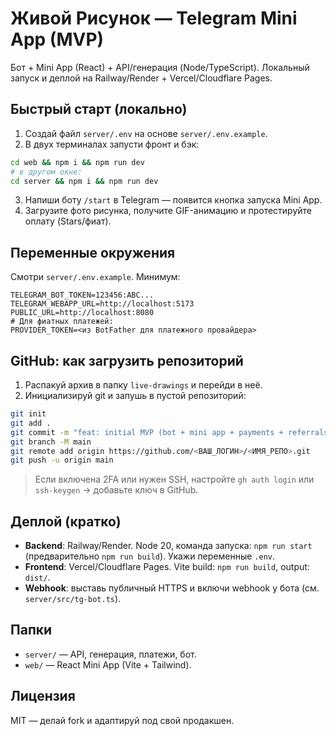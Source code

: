 # Живой Рисунок — Telegram Mini App (MVP)

Бот + Mini App (React) + API/генерация (Node/TypeScript). Локальный запуск и деплой на Railway/Render + Vercel/Cloudflare Pages.

## Быстрый старт (локально)

1) Создай файл `server/.env` на основе `server/.env.example`.
2) В двух терминалах запусти фронт и бэк:

```bash
cd web && npm i && npm run dev
# в другом окне:
cd server && npm i && npm run dev
```

3) Напиши боту `/start` в Telegram — появится кнопка запуска Mini App.
4) Загрузите фото рисунка, получите GIF-анимацию и протестируйте оплату (Stars/фиат).

## Переменные окружения

Смотри `server/.env.example`. Минимум:
```
TELEGRAM_BOT_TOKEN=123456:ABC...
TELEGRAM_WEBAPP_URL=http://localhost:5173
PUBLIC_URL=http://localhost:8080
# Для фиатных платежей:
PROVIDER_TOKEN=<из BotFather для платежного провайдера>
```

## GitHub: как загрузить репозиторий

1) Распакуй архив в папку `live-drawings` и перейди в неё.
2) Инициализируй git и запушь в пустой репозиторий:

```bash
git init
git add .
git commit -m "feat: initial MVP (bot + mini app + payments + referrals)"
git branch -M main
git remote add origin https://github.com/<ВАШ_ЛОГИН>/<ИМЯ_РЕПО>.git
git push -u origin main
```

> Если включена 2FA или нужен SSH, настройте `gh auth login` или `ssh-keygen` → добавьте ключ в GitHub.

## Деплой (кратко)

- **Backend**: Railway/Render. Node 20, команда запуска: `npm run start` (предварительно `npm run build`). Укажи переменные `.env`.
- **Frontend**: Vercel/Cloudflare Pages. Vite build: `npm run build`, output: `dist/`.
- **Webhook**: выставь публичный HTTPS и включи webhook у бота (см. `server/src/tg-bot.ts`).

## Папки

- `server/` — API, генерация, платежи, бот.
- `web/` — React Mini App (Vite + Tailwind).

## Лицензия

MIT — делай fork и адаптируй под свой продакшен.
